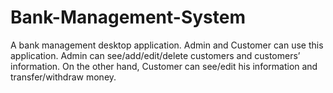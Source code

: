 # Bank-Management-System
A bank management desktop application. Admin and Customer can use this application. Admin can see/add/edit/delete customers and customers’ information. On the other hand, Customer can see/edit his information and transfer/withdraw money.
